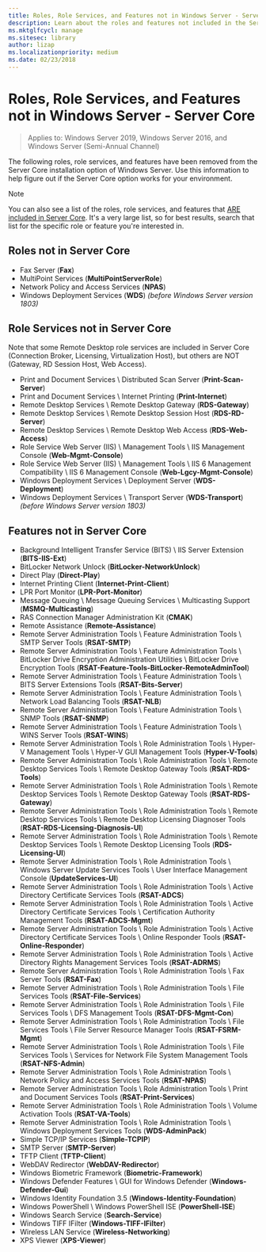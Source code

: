 ```yaml
---
title: Roles, Role Services, and Features not in Windows Server - Server Core
description: Learn about the roles and features not included in the Server Core installation option for Windows Server.
ms.mktglfcycl: manage
ms.sitesec: library
author: lizap
ms.localizationpriority: medium
ms.date: 02/23/2018
---
```

# Roles, Role Services, and Features not in Windows Server - Server Core

> Applies to: Windows Server 2019, Windows Server 2016, and Windows Server (Semi-Annual Channel)

The following roles, role services, and features have been removed from the Server Core installation option of Windows Server. Use this information to help figure out if the Server Core option works for your environment.

> [!NOTE]
> You can also see a list of the roles, role services, and features that [ARE included in Server Core](server-core-roles-and-services.md). It's a very large list, so for best results, search that list for the specific role or feature you're interested in.

## Roles not in Server Core

- Fax Server (**Fax**)
- MultiPoint Services (**MultiPointServerRole**)
- Network Policy and Access Services (**NPAS**)
- Windows Deployment Services (**WDS**) *(before Windows Server version 1803)*

## Role Services not in Server Core
Note that some Remote Desktop role services are included in Server Core (Connection Broker, Licensing, Virtualization Host), but others are NOT (Gateway, RD Session Host, Web Access).

- Print and Document Services \ Distributed Scan Server (**Print-Scan-Server**)
- Print and Document Services \ Internet Printing (**Print-Internet**)
- Remote Desktop Services \ Remote Desktop Gateway (**RDS-Gateway**)
- Remote Desktop Services \ Remote Desktop Session Host (**RDS-RD-Server**)
- Remote Desktop Services \ Remote Desktop Web Access (**RDS-Web-Access**)
- Role Service Web Server (IIS) \ Management Tools \ IIS Management Console (**Web-Mgmt-Console**)
- Role Service Web Server (IIS) \ Management Tools \ IIS 6 Management Compatibility \ IIS 6 Management Console (**Web-Lgcy-Mgmt-Console**)
- Windows Deployment Services \ Deployment Server (**WDS-Deployment**)
- Windows Deployment Services \ Transport Server (**WDS-Transport**) *(before Windows Server version 1803)*

## Features not in Server Core
- Background Intelligent Transfer Service (BITS) \ IIS Server Extension (**BITS-IIS-Ext**)
- BitLocker Network Unlock (**BitLocker-NetworkUnlock**)
- Direct Play (**Direct-Play**)
- Internet Printing Client (**Internet-Print-Client**)
- LPR Port Monitor (**LPR-Port-Monitor**)
- Message Queuing \ Message Queuing Services \ Multicasting Support (**MSMQ-Multicasting**)
- RAS Connection Manager Administration Kit (**CMAK**)
- Remote Assistance (**Remote-Assistance**)
- Remote Server Administration Tools \ Feature Administration Tools \ SMTP Server Tools (**RSAT-SMTP**)
- Remote Server Administration Tools \ Feature Administration Tools \ BitLocker Drive Encryption Administration Utilities \ BitLocker Drive Encryption Tools (**RSAT-Feature-Tools-BitLocker-RemoteAdminTool**)
- Remote Server Administration Tools \ Feature Administration Tools \ BITS Server Extensions Tools (**RSAT-Bits-Server**)
- Remote Server Administration Tools \ Feature Administration Tools \ Network Load Balancing Tools (**RSAT-NLB**)
- Remote Server Administration Tools \ Feature Administration Tools \ SNMP Tools (**RSAT-SNMP**)
- Remote Server Administration Tools \ Feature Administration Tools \ WINS Server Tools (**RSAT-WINS**)
- Remote Server Administration Tools \ Role Administration Tools \ Hyper-V Management Tools \ Hyper-V GUI Management Tools (**Hyper-V-Tools**)
- Remote Server Administration Tools \ Role Administration Tools \ Remote Desktop Services Tools \ Remote Desktop Gateway Tools (**RSAT-RDS-Tools**)
- Remote Server Administration Tools \ Role Administration Tools \ Remote Desktop Services Tools \ Remote Desktop Gateway Tools (**RSAT-RDS-Gateway**)
- Remote Server Administration Tools \ Role Administration Tools \ Remote Desktop Services Tools \ Remote Desktop Licensing Diagnoser Tools (**RSAT-RDS-Licensing-Diagnosis-UI**)
- Remote Server Administration Tools \ Role Administration Tools \ Remote Desktop Services Tools \ Remote Desktop Licensing Tools (**RDS-Licensing-UI**)
- Remote Server Administration Tools \ Role Administration Tools \ Windows Server Update Services Tools \ User Interface Management Console (**UpdateServices-UI**)
- Remote Server Administration Tools \ Role Administration Tools \ Active Directory Certificate Services Tools (**RSAT-ADCS**)
- Remote Server Administration Tools \ Role Administration Tools \ Active Directory Certificate Services Tools \ Certification Authority Management Tools (**RSAT-ADCS-Mgmt**)
- Remote Server Administration Tools \ Role Administration Tools \ Active Directory Certificate Services Tools \ Online Responder Tools (**RSAT-Online-Responder**)
- Remote Server Administration Tools \ Role Administration Tools \ Active Directory Rights Management Services Tools (**RSAT-ADRMS**)
- Remote Server Administration Tools \ Role Administration Tools \ Fax Server Tools (**RSAT-Fax**)
- Remote Server Administration Tools \ Role Administration Tools \ File Services Tools (**RSAT-File-Services**)
- Remote Server Administration Tools \ Role Administration Tools \ File Services Tools \ DFS Management Tools (**RSAT-DFS-Mgmt-Con**)
- Remote Server Administration Tools \ Role Administration Tools \ File Services Tools \ File Server Resource Manager Tools (**RSAT-FSRM-Mgmt**)
- Remote Server Administration Tools \ Role Administration Tools \ File Services Tools \ Services for Network File System Management Tools (**RSAT-NFS-Admin**)
- Remote Server Administration Tools \ Role Administration Tools \ Network Policy and Access Services Tools (**RSAT-NPAS**)
- Remote Server Administration Tools \ Role Administration Tools \ Print and Document Services Tools (**RSAT-Print-Services**)
- Remote Server Administration Tools \ Role Administration Tools \ Volume Activation Tools (**RSAT-VA-Tools**)
- Remote Server Administration Tools \ Role Administration Tools \ Windows Deployment Services Tools (**WDS-AdminPack**)
- Simple TCP/IP Services (**Simple-TCPIP**)
- SMTP Server (**SMTP-Server**)
- TFTP Client (**TFTP-Client**)
- WebDAV Redirector (**WebDAV-Redirector**)
- Windows Biometric Framework (**Biometric-Framework**)
- Windows Defender Features \ GUI for Windows Defender (**Windows-Defender-Gui**)
- Windows Identity Foundation 3.5 (**Windows-Identity-Foundation**)
- Windows PowerShell \ Windows PowerShell ISE (**PowerShell-ISE**)
- Windows Search Service (**Search-Service**)
- Windows TIFF IFilter (**Windows-TIFF-IFilter**)
- Wireless LAN Service (**Wireless-Networking**)
- XPS Viewer (**XPS-Viewer**)
